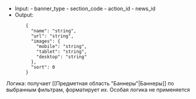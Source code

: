* Input:
		- banner_type
		- section_code
		- action_id
		- news_id
* Output:
	```
		{
	      "name": "string",
	      "url": "string",
	      "images": {
	        "mobile": "string",
	        "tablet": "string",
	        "desktop": "string"
	      },
	      "sort": 0
	    }
	```

Логика: получает [[Предметная область "Баннеры"|Баннеры]] по выбранным фильтрам, форматирует их. Особая логика не применяется